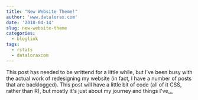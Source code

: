 ```yaml
---
title: "New Website Theme!"
author: 'www.datalorax.com'
date: '2018-04-14'
slug: new-website-theme
categories:
  - bloglink
tags:
  - rstats
  - dataloraxcom
---
```


This post has needed to be writtend for a little while, but I've been busy with the actual work of redesigning my website (in fact, I have a number of posts that are backlogged). This post will have a little bit of code (all of it CSS, rather than R), but mostly it's just about my journey and things I've[... <i class="fas fa-external-link-alt"></i>](http://www.dandersondata.com/post/new-website-theme/)

